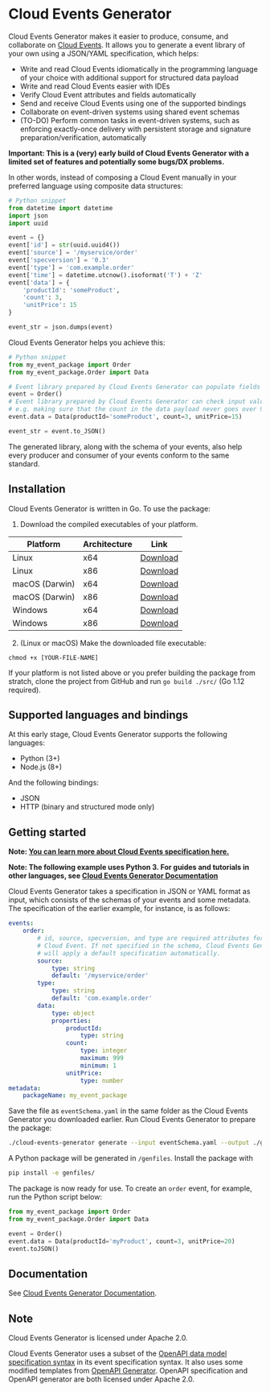 # Cloud Events Generator

Cloud Events Generator makes it easier to produce, consume, and collaborate
on [Cloud Events](https://github.com/cloudevents/spec). It allows you to
generate a event library of your own using a JSON/YAML specification, which
helps:

* Write and read Cloud Events idiomatically in the programming language of
your choice with additional support for structured data payload
* Write and read Cloud Events easier with IDEs
* Verify Cloud Event attributes and fields automatically
* Send and receive Cloud Events using one of the supported bindings
* Collaborate on event-driven systems using shared event schemas
* (TO-DO) Perform common tasks in event-driven systems, such as enforcing
exactly-once delivery with persistent storage and signature
preparation/verification, automatically

**Important: This is a (very) early build of Cloud Events Generator with a
limited set of features and potentially some bugs/DX problems.**

In other words, instead of composing a Cloud Event manually in your
preferred language using composite data structures:

```python
# Python snippet
from datetime import datetime
import json
import uuid

event = {}
event['id'] = str(uuid.uuid4())
event['source'] = '/myservice/order'
event['specversion'] = '0.3'
event['type'] = 'com.example.order'
event['time'] = datetime.utcnow().isoformat('T') + 'Z'
event['data'] = {
    'productId': 'someProduct',
    'count': 3,
    'unitPrice': 15
}

event_str = json.dumps(event)
```

Cloud Events Generator helps you achieve this:

```python
# Python snippet
from my_event_package import Order
from my_event_package.Order import Data

# Event library prepared by Cloud Events Generator can populate fields automatically
event = Order()
# Event library prepared by Cloud Events Generator can check input values automatically,
# e.g. making sure that the count in the data payload never goes over 999
event.data = Data(productId='someProduct', count=3, unitPrice=15)

event_str = event.to_JSON()
```

The generated library, along with the schema of your events, also help
every producer and consumer of your events conform to the same standard.

## Installation

Cloud Events Generator is written in Go. To use the package:

1. Download the compiled executables of your platform.

| Platform     | Architecture | Link     | 
|--------------|--------------|----------|
| Linux | x64 | [Download](https://github.com/michaelawyu/cloud-events-generator/raw/master/bin/cloud-events-generator-linux-amd64) |
| Linux | x86 | [Download](https://github.com/michaelawyu/cloud-events-generator/raw/master/bin/cloud-events-generator-linux-386) |
| macOS (Darwin) | x64 | [Download](https://github.com/michaelawyu/cloud-events-generator/raw/master/bin/cloud-events-generator-darwin-amd64) |
| macOS (Darwin) | x86 | [Download](https://github.com/michaelawyu/cloud-events-generator/raw/master/bin/cloud-events-generator-darwin-386) |
| Windows | x64 | [Download](https://github.com/michaelawyu/cloud-events-generator/raw/master/bin/cloud-events-generator-windows-amd64) |
| Windows | x86 | [Download](https://github.com/michaelawyu/cloud-events-generator/raw/master/bin/cloud-events-generator-windows-amd64) |

2. (Linux or macOS) Make the downloaded file executable:

```
chmod +x [YOUR-FILE-NAME]
```

If your platform is not listed above or you prefer building the package from
stratch, clone the project from GitHub and run `go build ./src/` (Go 1.12 required).

## Supported languages and bindings

At this early stage, Cloud Events Generator supports the following languages:

* Python (3+)
* Node.js (8+)

And the following bindings:

* JSON
* HTTP (binary and structured mode only)

## Getting started

**Note: [You can learn more about Cloud Events specification here.](https://github.com/cloudevents/spec/blob/v0.3/spec.md)**

**Note: The following example uses Python 3. For guides and tutorials in other
languages, see [Cloud Events Generator Documentation](https://michaelawyu.github.io/cloud-events-generator/)**

Cloud Events Generator takes a specification in JSON or YAML format as input,
which consists of the schemas of your events and some metadata. The
specification of the earlier example, for instance, is as follows:

```yaml
events:
    order:
        # id, source, specversion, and type are required attributes for every
        # Cloud Event. If not specified in the schema, Cloud Events Generator
        # will apply a default specification automatically.
        source:
            type: string
            default: '/myservice/order'
        type:
            type: string
            default: 'com.example.order'
        data:
            type: object
            properties:
                productId:
                    type: string
                count:
                    type: integer
                    maximum: 999
                    minimum: 1
                unitPrice:
                    type: number
metadata:
    packageName: my_event_package
```

Save the file as `eventSchema.yaml` in the same folder as the Cloud Events
Generator you downloaded earlier. Run Cloud Events Generator to prepare the
package:

```bash
./cloud-events-generator generate --input eventSchema.yaml --output ./genfiles/ --language python --binding JSON
```

A Python package will be generated in `/genfiles`. Install the package with

```bash
pip install -e genfiles/
```

The package is now ready for use. To create an `order` event, for example,
run the Python script below:

```python
from my_event_package import Order
from my_event_package.Order import Data

event = Order()
event.data = Data(productId='myProduct', count=3, unitPrice=20)
event.toJSON()
```

## Documentation

See [Cloud Events Generator Documentation](https://michaelawyu.github.io/cloud-events-generator/).

## Note

Cloud Events Generator is licensed under Apache 2.0.

Cloud Events Generator uses a subset of the [OpenAPI data model specification syntax](https://github.com/OAI/OpenAPI-Specification)
in its event specification syntax. It also uses some modified templates from
[OpenAPI Generator](https://github.com/OpenAPITools/openapi-generator). OpenAPI
specification and OpenAPI generator are both licensed under Apache 2.0.
